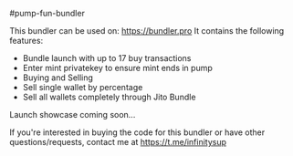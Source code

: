 #pump-fun-bundler

This bundler can be used on: https://bundler.pro It contains the following features:

- Bundle launch with up to 17 buy transactions
- Enter mint privatekey to ensure mint ends in pump
- Buying and Selling
- Sell single wallet by percentage
- Sell all wallets completely through Jito Bundle

Launch showcase
coming soon...

If you're interested in buying the code for this bundler or have other questions/requests, contact me at https://t.me/infinitysup
